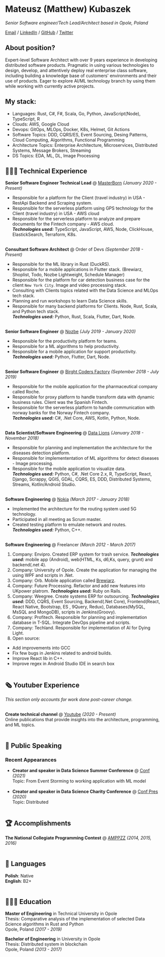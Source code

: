 # Mateusz (Matthew) Kubaszek

_Senior Software engineer/Tech Lead/Architect based in Opole, Poland_ <br>

[Email](mailto:m.kubaszek@protonmail.com)  / [LinkedIn](https://www.linkedin.com/in/%E2%9A%AA%F0%9F%94%B4%E2%9A%AA-mateusz-kubaszek-58306466/) / [GitHub](https://github.com/mkubasz/) / [Twitter](https://twitter.com/MateuszKubaszek/)

## About position?
Expert-level Software Architect with over 9 years experience in developing distributed software products. Pragmatic in using various technologies to design, develop, and attentively deploy real enterprise class software, including building a knowledge base of customers' environments and their use of products. Eager to explore AI/ML technology branch by using them while working with currently active projects.

## My stack:
 - Languages: Rust, C#, F#, Scala, Go, Python, JavaScript(Node), TypeScript, R
 - Clouds: AWS, Google Cloud
 - Devops: GitOps, MLOps, Docker, K8s, Helmet, Git Actions
 - Software Topics: DDD, CQRS/ES, Event Sourcing, Desing Patterns, Cloud Computing, Algorithms, Functional Programming
 - Architecture Topics: Enterprise Architecture, Microservices, Distributed Systems, Message Brokers, Streaming
 - DS Topics: EDA, ML, DL, Image Processing

## 👩🏼‍💻 Technical Experience

**Senior Software Engineer Technical Lead** @ [MasterBorn](https://masterborn.com/) _(January 2020 - Present)_ <br>
- Responsible for a platform for the Client (travel industry) in USA - RestApi Backend and Scraping system.
- Responsible for the serverless platform using GPS technology for the Client (travel industry) in USA - AWS cloud
- Responsible for the serverless platform to analyze and prepare documents for the Fintech company - AWS cloud. <br>
**_Technologies used:_** TypeScript, JavaScript, AWS, Node, ClickHouse, ElastickSearch, Terraform, K8s.
<br><br>

**Consultant Software Architect** @ Order of Devs _(September 2018 - Present)_ <br>
  - Responsible for the ML library in Rust (DuckRS).
  - Responsible for a mobile applications in Flutter stack. (Brewiarz, Shoplist, Todo, Nozbe Lightweight, Schedule Manager)
  - Responsible for the platform for car detection business case for the client `New York City`. Image and video processing stack.
  - Consulting with Clients topics related with the Data Science and MLOps tech stack.
  - Planning and run workshops to learn Data Science skills.
  - Responsible for many backend platforms for Clients. Node, Rust, Scala, and Python tech stack. <br>
  **_Technologies used:_** Python, Rust, Scala, Flutter, Dart, Node.
<br><br>

**Senior Software Engineer** @ [Nozbe](https://nozbe.com/) _(July 2019 - January 2020)_ <br>
  - Responsible for the productivity platform for teams.
  - Responsible for a ML algorithms to help productivity.
  - Responsible for a mobile application for support productivity. <br>
  **_Technologies used:_** Python, Flutter, Dart, Node.
<br><br>

**Senior Software Engineer** @ [Birght Coders Factory](https://bcf-software.pl/) _(September 2018 - July 2019)_ <br>
  - Responsible for the mobile application for the pharmaceutical company called Roche.
  - Responsible for proxy platform to handle transform data with dynamic business rules. Client was the Spanish Fintech.
  - Responsible for the serverless platform to handle communication with norway banks for the Norway Fintech company. <br>
  **_Technologies used:_** C#, .Net Core, AWS, Kotlin, Python, Node.
    <br><br>

**Data Scientist/Software Engineering** @ [Data Lions](https://datalions.eu/) _(January 2018 - November 2018)_ <br>
  - Responsible for planning and implementation the architecture for the diseases detection platform.
  - Responsible for implemententation of ML algorithms for detect diseases - Image processing.
  - Responsible for the mobile application to visualize data. <br>
  **_Technologies used:_** Python, C#, .Net Core 2.x, R, TypeScript, React,
Django, Scrappy, QGIS, GDAL, CQRS, ES, DDD, Distributed Systems, Streams, Kotlin/Android Studio.
  <br><br>

**Software Engineering** @ [Nokia](https://www.nokia.com/) _(March 2017 - January 2018)_ <br>
  - Implemented the architecture for the routing system used 5G technology. 
  - Participated in all meeting as Scrum master.
  -  Created testing platform to emulate network and routes. <br>
  **_Technologies used:_** Python, C++.
<br><br>
    
**Software Engineering** @ Freelancer _(March 2012 - March 2017)_ <br>
1. Company: Envipro. Created ERP system for trash service.
**_Technologies used:_** mobile app (Android), web(HTML, Ks, d6,Ks, query, grunt) and backend(.net
4).
2. Company: University of Opole. Create the application for managing the using WPF and scripts in .Net.
3. Company: Orb. Mobile application called [Brewiarz](https://play.google.com/store/apps/details?id=osoftware.liturgiahorarumdroid&hl=pl&gl=US).
4. Company: Future Processing. Refactor and add new features into UKpower platrom. **_Technologies used:_** Ruby on Rails.
5. Company: Weegree. Create systems ERP for outsourcing. **_Technologies used:_** DDD, CQRS, Event Sourcing,
Backend(.Net Core), Frontend(React, React Native, Bootstrap, ES , 9Query, Redux),
Databases(MySQL, MsSQL and MongoDB), scripts in Jenkins(Groovy). 
6. Company: Profitech. Responsible for planning and implementation database in T-SQL. Integrate DevOps pipeline and scripts.
7. Company: Techland. Responsible for implementation of AI for Dying Light.
8. Open source: 
  - Add improvements into GCC
  - Fix few bugs in Jenkins related to android builds. 
  - Improve React lib in C++. 
  - Improve regex in Android Studio IDE in search box
<br><br>
    
## 🗞 Youtuber Experience

_This section only accounts for work done post-career change._
<br><br>

**Create technical channel** @ [Youtube](https://www.youtube.com/channel/UCVgwdFgvU97vHR0rXBLDVpg) _(2020 - Present)_ <br>
Online publications that provide insights into the architecture, programming, and ML topics.
<br><br>

<!-- ## 📌 On The Side

**Co-Organizer** @ [a](a) _(Jun 2019 - Present)_<br>
 A
  - a
  <br><br>
  <br><br> -->

## 🎤 Public Speaking
    
### Recent Appearances

- **Creator and speaker in Data Science Summer Conference** @ [Conf](https://summer-data-society-conf.carrd.co/) _(2021)_ <br>
Topic: From Event Storming to working application with ML model
<br><br>
- **Creator and speaker in Data Science Charity Conference** @ [Conf Pres](https://docs.google.com/presentation/d/1oEnKbRzcUZ5aByz0JFOkhE7gQkUsX9FuQorr8tPDf18/edit?usp=sharing) _(2020)_ <br>
Topic: Distributed
<br><br>
  
## 🏆 Accomplishments

**The National Collegiate Programming Contest** @ [AMPPZZ](http://amppz.mimuw.edu.pl/) _(2014, 2015, 2016)_
<br><br>

## 💬 Languages

**Polish**: Native <br>
**English**: B2+
<br><br>

## 👩🏼‍🎓 Education

**Master of Engineering** in Technical University in Opole<br>
Thesis: Comparative analysis of the implementation of selected Data Science algorithms in Rust and Python<br>
Opole, Poland _(2017 - 2019)_

**Bachelor of Engineering** in University in Opole<br>
Thesis: Distributed system in blockchain<br>
Opole, Poland _(2013 - 2017)_
